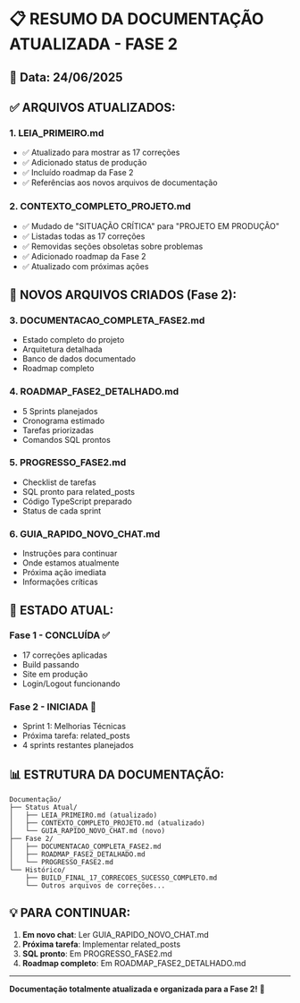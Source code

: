# 📋 RESUMO DA DOCUMENTAÇÃO ATUALIZADA - FASE 2

## 📅 Data: 24/06/2025

## ✅ ARQUIVOS ATUALIZADOS:

### 1. LEIA_PRIMEIRO.md
- ✅ Atualizado para mostrar as 17 correções
- ✅ Adicionado status de produção
- ✅ Incluído roadmap da Fase 2
- ✅ Referências aos novos arquivos de documentação

### 2. CONTEXTO_COMPLETO_PROJETO.md
- ✅ Mudado de "SITUAÇÃO CRÍTICA" para "PROJETO EM PRODUÇÃO"
- ✅ Listadas todas as 17 correções
- ✅ Removidas seções obsoletas sobre problemas
- ✅ Adicionado roadmap da Fase 2
- ✅ Atualizado com próximas ações

## 📁 NOVOS ARQUIVOS CRIADOS (Fase 2):

### 3. DOCUMENTACAO_COMPLETA_FASE2.md
- Estado completo do projeto
- Arquitetura detalhada
- Banco de dados documentado
- Roadmap completo

### 4. ROADMAP_FASE2_DETALHADO.md
- 5 Sprints planejados
- Cronograma estimado
- Tarefas priorizadas
- Comandos SQL prontos

### 5. PROGRESSO_FASE2.md
- Checklist de tarefas
- SQL pronto para related_posts
- Código TypeScript preparado
- Status de cada sprint

### 6. GUIA_RAPIDO_NOVO_CHAT.md
- Instruções para continuar
- Onde estamos atualmente
- Próxima ação imediata
- Informações críticas

## 🎯 ESTADO ATUAL:

### Fase 1 - CONCLUÍDA ✅
- 17 correções aplicadas
- Build passando
- Site em produção
- Login/Logout funcionando

### Fase 2 - INICIADA 🔄
- Sprint 1: Melhorias Técnicas
- Próxima tarefa: related_posts
- 4 sprints restantes planejados

## 📊 ESTRUTURA DA DOCUMENTAÇÃO:

```
Documentação/
├── Status Atual/
│   ├── LEIA_PRIMEIRO.md (atualizado)
│   ├── CONTEXTO_COMPLETO_PROJETO.md (atualizado)
│   └── GUIA_RAPIDO_NOVO_CHAT.md (novo)
├── Fase 2/
│   ├── DOCUMENTACAO_COMPLETA_FASE2.md
│   ├── ROADMAP_FASE2_DETALHADO.md
│   └── PROGRESSO_FASE2.md
└── Histórico/
    ├── BUILD_FINAL_17_CORRECOES_SUCESSO_COMPLETO.md
    └── Outros arquivos de correções...
```

## 💡 PARA CONTINUAR:

1. **Em novo chat**: Ler GUIA_RAPIDO_NOVO_CHAT.md
2. **Próxima tarefa**: Implementar related_posts
3. **SQL pronto**: Em PROGRESSO_FASE2.md
4. **Roadmap completo**: Em ROADMAP_FASE2_DETALHADO.md

---

**Documentação totalmente atualizada e organizada para a Fase 2!** 🎉

